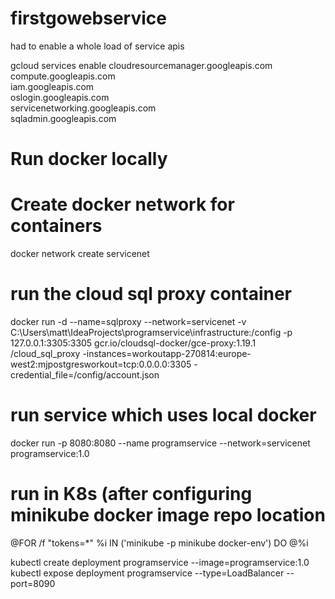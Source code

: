 # firstgowebservice

had to enable a whole load of service apis

gcloud services enable cloudresourcemanager.googleapis.com \
    compute.googleapis.com \
    iam.googleapis.com \
    oslogin.googleapis.com \
    servicenetworking.googleapis.com \
    sqladmin.googleapis.com


# Run docker locally
# Create docker network for containers
docker network create servicenet
# run the cloud sql proxy container
docker run -d --name=sqlproxy --network=servicenet -v C:\Users\matt\IdeaProjects\programservice\infrastructure:/config -p 127.0.0.1:3305:3305 gcr.io/cloudsql-docker/gce-proxy:1.19.1 /cloud_sql_proxy -instances=workoutapp-270814:europe-west2:mjpostgresworkout=tcp:0.0.0.0:3305 -credential_file=/config/account.json

# run service which uses local docker
docker run -p 8080:8080 --name programservice --network=servicenet programservice:1.0

# run in K8s (after configuring minikube docker image repo location
@FOR /f "tokens=*" %i IN ('minikube -p minikube docker-env') DO @%i

kubectl create deployment programservice --image=programservice:1.0
kubectl expose deployment programservice --type=LoadBalancer --port=8090